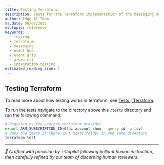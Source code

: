 ```yaml
---
title: Testing Terraform
description: Tests for the Terraform implementation of the messaging component
author: Edge AI Team
ms.date: 06/07/2025
ms.topic: reference
keywords:
  - testing
  - terraform
  - messaging
  - event hub
  - event grid
  - azure cli
  - integration testing
estimated_reading_time: 1
---
```


## Testing Terraform

To read more about how testing works in terraform, see [Tests | Terraform](https://developer.hashicorp.com/terraform/language/tests).

To run the tests navigate to the directory above this `/tests` directory and run the following command:

```sh
# Required by the azurerm terraform provider
export ARM_SUBSCRIPTION_ID=$(az account show --query id -o tsv)
# Runs the tests if there is a tests folder in the same directory
terraform test
```

---

<!-- markdownlint-disable MD036 -->
*🤖 Crafted with precision by ✨Copilot following brilliant human instruction,
then carefully refined by our team of discerning human reviewers.*
<!-- markdownlint-enable MD036 -->
